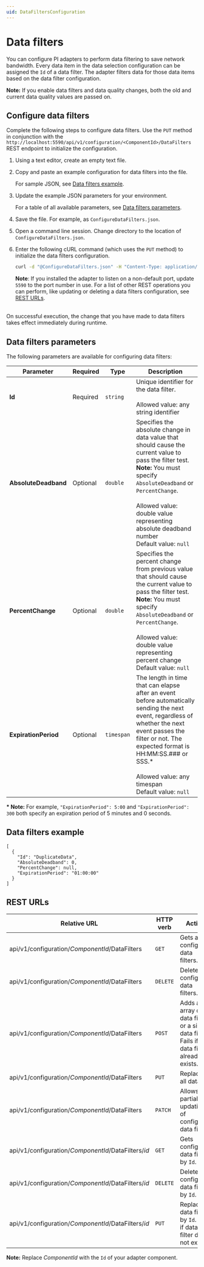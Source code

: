 ```yaml
---
uid: DataFiltersConfiguration
---
```


# Data filters

You can configure PI adapters to perform data filtering to save network bandwidth. Every data item in the data selection configuration can be assigned the `Id` of a data filter. The adapter filters data for those data items based on the data filter configuration.

**Note:** If you enable data filters and data quality changes, both the old and current data quality values are passed on.

## Configure data filters

Complete the following steps to configure data filters. Use the `PUT` method in conjunction with the `http://localhost:5590/api/v1/configuration/<ComponentId>/DataFilters` REST endpoint to initialize the configuration.

1. Using a text editor, create an empty text file.

2. Copy and paste an example configuration for data filters into the file.

    For sample JSON, see [Data filters example](#data-filters-example).

3. Update the example JSON parameters for your environment.

    For a table of all available parameters, see [Data filters parameters](#data-filters-parameters).

4. Save the file. For example, as `ConfigureDataFilters.json`.

5. Open a command line session. Change directory to the location of `ConfigureDataFilters.json`.

6. Enter the following cURL command (which uses the `PUT` method) to initialize the data filters configuration.

    ```bash
    curl -d "@ConfigureDataFilters.json" -H "Content-Type: application/json" -X PUT "http://localhost:5590/api/v1/configuration/<ComponentId>/DataFilters"
    ```

    **Note**: If you installed the adapter to listen on a non-default port, update `5590` to the port number in use. For a list of other REST operations you can perform, like updating or deleting a data filters configuration, see [REST URLs](#rest-urls).
    <br/>
    <br/>

On successful execution, the change that you have made to data filters takes effect immediately during runtime.

## Data filters parameters

The following parameters are available for configuring data filters:

| Parameter                | Required | Type      | Description |
| ------------------------ | -------- | --------- | ----------- |
|**Id**              | Required | `string` | Unique identifier for the data filter. <br><br>Allowed value: any string identifier<br> |
|**AbsoluteDeadband** | Optional | `double` | Specifies the absolute change in data value that should cause the current value to pass the filter test. <br> **Note:** You must specify `AbsoluteDeadband` or `PercentChange`.<br><br>Allowed value: double value representing absolute deadband number<br>Default value: `null` |
|**PercentChange**     | Optional | `double` | Specifies the percent change from previous value that should cause the current value to pass the filter test. <br> **Note:** You must specify `AbsoluteDeadband` or `PercentChange`.<br><br>Allowed value: double value representing percent change<br>Default value: `null` |
|**ExpirationPeriod**     | Optional | `timespan` | The length in time that can elapse after an event before automatically sending the next event, regardless of whether the next event passes the filter or not. The expected format is HH:MM:SS.### or SSS.* <br><br>Allowed value: any timespan <br>Default value: `null`|

**\* Note:** For example, `"ExpirationPeriod": 5:00` and `"ExpirationPeriod": 300` both specify an expiration period of 5 minutes and 0 seconds.

## Data filters example

```code
[
  {
    "Id": "DuplicateData",
    "AbsoluteDeadband": 0,
    "PercentChange": null,
    "ExpirationPeriod": "01:00:00"
  }
]
```

## REST URLs

| Relative URL | HTTP verb | Action |
| ------------ | --------- | ------ |
| api/v1/configuration/_ComponentId_/DataFilters      | `GET`       | Gets all configured data filters. |
| api/v1/configuration/_ComponentId_/DataFilters      | `DELETE`    | Deletes all configured data filters. |
| api/v1/configuration/_ComponentId_/DataFilters      | `POST`      | Adds an array of data filters or a single data filter. Fails if any data filter already exists. |
| api/v1/configuration/_ComponentId_/DataFilters      | `PUT`       | Replaces all data. |
| api/v1/configuration/_ComponentId_/DataFilters      | `PATCH`     | Allows partial updating of configured data filter. |
| api/v1/configuration/_ComponentId_/DataFilters/*id* | `GET`       | Gets configured data filter by `Id`. |
| api/v1/configuration/_ComponentId_/DataFilters/*id*| `DELETE`     | Deletes configured data filter by `Id`. |
| api/v1/configuration/_ComponentId_/DataFilters/*id* | `PUT`       | Replaces data filter by `Id`. Fails if data filter does not exist. |

**Note:** Replace *ComponentId* with the `Id` of your adapter component.
